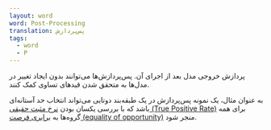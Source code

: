 ```yaml
---
layout: word
word: Post-Processing
translation: پس‌پردازش
tags:
  - word
  - P
---
```

پردازش خروجی مدل بعد از اجرای آن. پس‌پردازش‌ها می‌توانند بدون ایجاد تغییر در مدل‌ها به متحقق شدن قیدهای تساوی کمک کنند.

به عنوان مثال، یک نمونه پس‌پردازش در یک طبقه‌بند دوتایی می‌تواند انتخاب حد آستانه‌ای باشد که با بررسی یکسان بودن [نرخ مثبت حقیقی (True Positive Rate)](/T/true_positive_rate_(tpr)) برای همه گروه‌ها به [برابری فرصت (equality of opportunity)](/E/equality_of_opportunity) منجر شود.